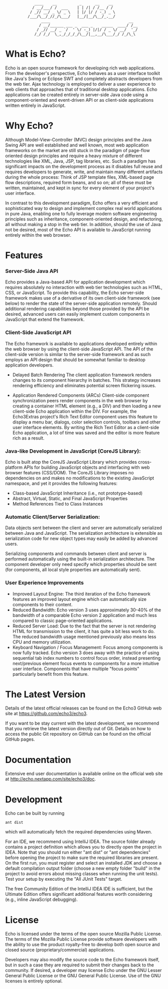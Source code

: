                  ____    __          _      __    __ 
                / __/___/ /  ___    | | /| / /__ / / 
               / _// __/ _ \/ _ \   | |/ |/ / -_) _ \
              /___/\__/_//_/\___/   |__/|__/\__/_.__/
                    ____                                   __  
                   / __/______ ___ _  ___ _    _____  ____/ /__
                  / _// __/ _ `/  ' \/ -_) |/|/ / _ \/ __/  '_/
                 /_/ /_/  \_,_/_/_/_/\__/|__,__/\___/_/ /_/\_\ 
                                                               

What is Echo?
=============

Echo is an open source framework for developing rich web applications. From the
developer's perspective, Echo behaves as a user interface toolkit like Java's
Swing or Eclipse SWT and completely abstracts developers from the web tier. Ajax
technology is employed to deliver a user experience to web clients that
approaches that of traditional desktop applications. Echo applications can be
created entirely in server-side Java code using a component-oriented and
event-driven API or as client-side applications written entirely in JavaScript.


Why Echo?
=========

Although Model-View-Controller (MVC) design principles and the Java Swing API
are well established and well known, most web application frameworks on the
market are still stuck in the paradigm of page-flow oriented design principles
and require a heavy mixture of different technologies like XML, Java, JSP, tag
libraries, etc. Such a paradigm has significant impacts on the development
process as it disables full reuse and requires developers to generate, write,
and maintain many different artifacts during the whole process: Think of JSP
template files, XML-based page flow descriptions, required form beans, and so
on; all of these must be written, maintained, and kept in sync for every element
of your project's user interface.

In contrast to this development paradigm, Echo offers a very efficient and
sophisticated way to design and implement complex real world applications in
pure Java, enabling one to fully leverage modern software engineering principles
such as inheritance, component-oriented design, and refactoring, all without
making a stop in the web tier. In addition, should the use of Java not be
desired, most of the Echo API is available to JavaScript running entirely within
the web browser.


Features
========

### Server-Side Java API
  Echo provides a Java-based API for application development which requires
  absolutely no interaction with web tier technologies such as HTML, CSS, or
  JavaScript. To provide this capability, the Echo server-side framework makes
  use of a derivative of its own client-side framework (see below) to render the
  state of the server-side application remotely. Should additional rendering
  capabilities beyond those provided by the API be desired, advanced users can
  easily implement custom components in JavaScript that extend the framework.

### Client-Side JavaScript API
  The Echo framework is available to applications developed entirely within the
  web browser by using the client-side JavaScript API. The API of the
  client-side version is similar to the server-side framework and as such
  employs an API design that should be somewhat familiar to desktop application
  developers.
  
* Delayed Batch Rendering
    The client application framework renders changes to its component hierarchy
    in batches. This strategy increases rendering efficiency and eliminates 
    potential screen flickering issues.

* Application Rendered Components (ARCs)
    Client-side component synchronization peers render components in the web
    browser by creating a container HTML element (e.g., a DIV) and then loading
    a new client-side Echo application within the DIV. For example, the
    Echo3Extras project's Rich Text Editor component uses this feature to
    display a menu bar, dialogs, color selection controls, toolbars and other
    user interface elements. By writing the Rich Text Editor as a client-side
    Echo application, a lot of time was saved and the editor is more feature
    rich as a result.

### Java-like Development in JavaScript (CoreJS Library):
  Echo is built atop the CoreJS JavaScript Library which provides cross-platform
  APIs for building JavaScript objects and interfacing with web browser features
  (CSS/DOM). The CoreJS Library imposes no dependencies on and makes no
  modifications to the existing JavaScript namespace, and yet it provides the
  following features:
  
   - Class-based JavaScript Inheritance (i.e., not prototype-based)
   - Abstract, Virtual, Static, and Final JavaScript Properties
   - Method References Tied to Class Instances

### Automatic Client/Server Serialization:
  Data objects sent between the client and server are automatically serialized
  between Java and JavaScript. The serialization architecture is extensible as
  serialization code for new object types may easily be added by advanced users.
  
  Serializing components and commands between client and server is performed
  automatically using the built-in serialization architecture. The component
  developer only need specify which properties should be sent (for components,
  all local style properties are automatically sent).

### User Experience Improvements
* Improved Layout Engine:
    The third iteration of the Echo framework features an improved layout engine
    which can automatically size components to their content.
* Reduced Bandwidth:
    Echo version 3 uses approximately 30-40% of the bandwidth of a comparable
    Echo version 2 application and much less compared to classic page-oriented
    applications.
* Reduced Server Load:
    Due to the fact that the server is not rendering HTML for transmission to
    the client, it has quite a bit less work to do. The reduced bandwidth usage
    mentioned previously also means less CPU and memory utilization.
* Keyboard Navigation / Focus Management:
    Focus among components is now fully tracked. Echo version 3 does away with
    the practice of using sequential tab index numbers to control focus order,
    instead presenting next/previous element focus events to components for a
    more intuitive user interface. Components that have multiple "focus points"
    particularly benefit from this feature.


The Latest Version
==================

Details of the latest official releases can be found on the Echo3 GitHub web
site at <https://github.com/echo3/echo3>.

If you want to be stay current with the latest development, we recommend that
you retrieve the latest version directly out of Git. Details on how to access
the public Git repository on GitHub can be found on the official GitHub pages.


Documentation
=============

Extensive end user documentation is available online on the official web site at
<http://echo.nextapp.com/site/echo3/doc>.


Development
===========
Echo can be built by running

    ant dist

which will automatically fetch the required dependencies using Maven.

For an IDE, we recommend using IntelliJ IDEA. The source folder already contains
a project definition which allows you to directly open the project in IDEA. Note
that you should run either "ant dist" or "ant dependencies" before opening the
project to make sure the required libraries are present. On the first run, you
must register and select an installed JDK and choose a default compilation
output folder (choose a new empty folder "build" in the project to avoid errors
about missing classes when running the unit tests). Test your setup by executing
the "All JUnit Tests" target.

The free Community Edition of the IntelliJ IDEA IDE is sufficient, but the
Ultimate Edition offers significant additional features worth considering (e.g.,
inline JavaScript debugging).


License
=======

Echo is licensed under the terms of the open source Mozilla Public License. The
terms of the Mozilla Public License provide software developers with the ability
to use the product royalty-free to develop both open source and closed source
(proprietary/commercial) applications.

Developers may also modify the source code to the Echo framework itself, but in
such a case they are required to submit their changes back to the community. If
desired, a developer may license Echo under the GNU Lesser General Public
License or the GNU General Public License. Use of the GNU licenses is entirely
optional.
